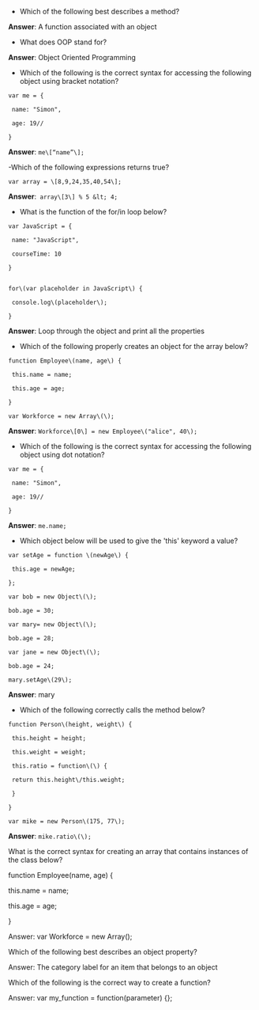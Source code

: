 - Which of the following best describes a method?

**Answer**: A function associated with an object

- What does OOP stand for?

**Answer**: Object Oriented Programming

- Which of the following is the correct syntax for accessing the following object using bracket notation?

```
var me = {

 name: "Simon",

 age: 19//

}
```

**Answer**: `me\[“name”\];`

 -Which of the following expressions returns true?

`var array = \[8,9,24,35,40,54\];`

**Answer**:` array\[3\] % 5 &lt; 4;`

- What is the function of the for\/in loop below?

```
var JavaScript = {

 name: "JavaScript",

 courseTime: 10

}


for\(var placeholder in JavaScript\) {

 console.log\(placeholder\);

}
```
**Answer**: Loop through the object and print all the properties

- Which of the following properly creates an object for the array below?

```
function Employee\(name, age\) {

 this.name = name;

 this.age = age;

}

var Workforce = new Array\(\);
```

**Answer**: `Workforce\[0\] = new Employee\("alice", 40\);`

- Which of the following is the correct syntax for accessing the following object using dot notation?

```
var me = {

 name: "Simon",

 age: 19//

}
```

**Answer**: `me.name;`

- Which object below will be used to give the 'this' keyword a value?

```
var setAge = function \(newAge\) {

 this.age = newAge;

};

var bob = new Object\(\);

bob.age = 30; 

var mary= new Object\(\);

bob.age = 28;

var jane = new Object\(\);

bob.age = 24; 

mary.setAge\(29\);
```
**Answer**: mary

- Which of the following correctly calls the method below?

```
function Person\(height, weight\) {

 this.height = height;

 this.weight = weight;

 this.ratio = function\(\) {

 return this.height\/this.weight;

 }

}

var mike = new Person\(175, 77\);
```

**Answer**: `mike.ratio\(\);`

What is the correct syntax for creating an array that contains instances of the class below?

function Employee\(name, age\) {

 this.name = name;

 this.age = age;

}

Answer: var Workforce = new Array\(\);

Which of the following best describes an object property?

Answer: The category label for an item that belongs to an object

Which of the following is the correct way to create a function?

Answer: var my\_function = function\(parameter\) {};



